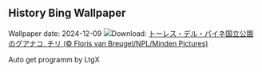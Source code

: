 ## History Bing Wallpaper
Wallpaper date: 2024-12-09
![](https://www.bing.com/th?id=OHR.GuanacosChile_JA-JP8670867516_UHD.jpg&w=1000)Download: [トーレス・デル・パイネ国立公園のグアナコ, チリ (© Floris van Breugel/NPL/Minden Pictures)](https://www.bing.com/th?id=OHR.GuanacosChile_JA-JP8670867516_UHD.jpg)

Auto get programm by LtgX
